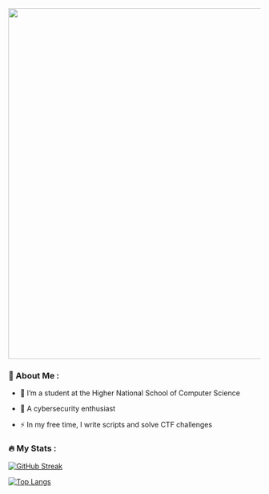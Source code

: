 <div id="header" align="center">
  <img src="https://media.giphy.com/media/Z2CZ7teqaKtDLjlWsr/giphy.gif" width="700"/>
</div>

### :book: About Me :

- :telescope: I’m a student at the Higher National School of Computer Science

- :seedling: A cybersecurity enthusiast

- :zap: In my free time, I write scripts and solve CTF challenges

### :fire: My Stats :

[![GitHub Streak](http://github-readme-streak-stats.herokuapp.com?user=not1cyyy&theme=dark&background=000000)](https://git.io/streak-stats)

[![Top Langs](https://github-readme-stats.vercel.app/api/top-langs/?username=not1cyyy&layout=compact&theme=vision-friendly-dark)](https://github.com/anuraghazra/github-readme-stats)
